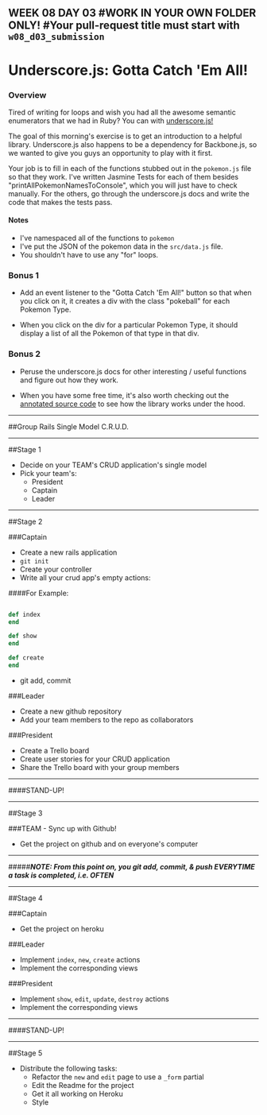 WEEK 08 DAY 03
#WORK IN YOUR OWN FOLDER ONLY!
#Your pull-request title must start with `w08_d03_submission`
---
# Underscore.js: Gotta Catch 'Em All!

### Overview

Tired of writing for loops and wish you had all the awesome semantic enumerators that we had in Ruby? You can with [underscore.js!](http://underscorejs.org/)

The goal of this morning's exercise is to get an introduction to a helpful library. Underscore.js also happens to be a dependency for Backbone.js, so we wanted to give you guys an opportunity to play with it first.

Your job is to fill in each of the functions stubbed out in the `pokemon.js` file so that they work. I've written Jasmine Tests for each of them besides "printAllPokemonNamesToConsole", which you will just have to check manually. For the others, go through the underscore.js docs and write the code that makes the tests pass.

#### Notes
* I've namespaced all of the functions to `pokemon`
* I've put the JSON of the pokemon data in the `src/data.js` file.
* You shouldn't have to use any "for" loops.

### Bonus 1

* Add an event listener to the "Gotta Catch 'Em All!" button so that when you click on it, it creates a div with the class "pokeball" for each Pokemon Type.

* When you click on the div for a particular Pokemon Type, it should display a list of all the Pokemon of that type in that div.

### Bonus 2

* Peruse the underscore.js docs for other interesting / useful functions and figure out how they work.

* When you have some free time, it's also worth checking out the [annotated source code](http://underscorejs.org/docs/underscore.html) to see how the library works under the hood.



---

##Group Rails Single Model C.R.U.D.

---

##Stage 1
- Decide on your TEAM's CRUD application's single model
- Pick your team's:
	- President
	- Captain
	- Leader

---

##Stage 2

###Captain
- Create a new rails application
- `git init`
- Create your controller
- Write all your crud app's empty actions:

####For Example:
```ruby

def index
end

def show
end

def create
end

```

- git add, commit


###Leader
- Create a new github repository
- Add your team members to the repo as collaborators

###President
- Create a Trello board
- Create user stories for your CRUD application
- Share the Trello board with your group members

---

####STAND-UP!

---

##Stage 3

###TEAM - Sync up with Github!
- Get the project on github and on everyone's computer

---

#####***NOTE:  From this point on, you git add, commit, & push EVERYTIME a task is completed, i.e. OFTEN***

---

##Stage 4

###Captain
- Get the project on heroku

###Leader
- Implement `index`, `new`, `create` actions
- Implement the corresponding views

###President
- Implement `show`, `edit`, `update`, `destroy` actions
- Implement the corresponding views

---

####STAND-UP!

---

##Stage 5
- Distribute the following tasks:
	- Refactor the `new` and `edit` page to use a `_form` partial
	- Edit the Readme for the project
	- Get it all working on Heroku
	- Style
